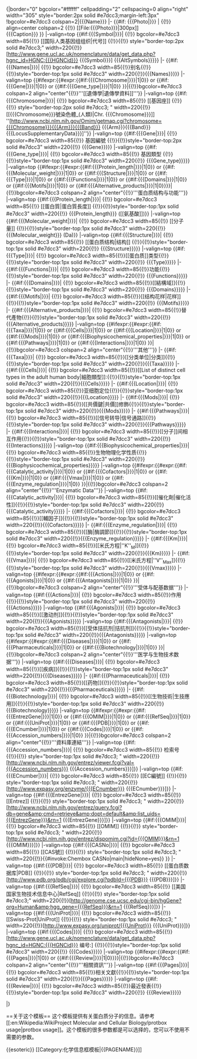 {|border="0" bgcolor="#ffffff" cellpadding="2" cellspacing=0 align="right" width="305" style="border:2px solid #e7dcc3;margin-left:3px"
!bgcolor=#e7dcc3 colspan=2|{{{Name}}}
|-
{{#if: {{{Photo|}}} |
{{!}} align=center colspan=2 {{!}} [[File:{{{Photo}}}|300px]]<br>
{{{Caption}}} }}
|-valign=top
{{#if:{{{Symbol|}}}|
{{!}} bgcolor=#e7dcc3 width=85{{!}} [[国际人类基因组组织|代号]] {{!}}{{!}}  style="border-top:2px solid #e7dcc3;" width=220{{!}}[http://www.gene.ucl.ac.uk/nomenclature/data/get_data.php?hgnc_id=HGNC:{{{HGNCid}}} {{{Symbol}}}] {{{AltSymbols}}}}}
|-
{{#if:{{{Names|}}}|
{{!}} bgcolor=#e7dcc3 width=85{{!}}别名{{!}}{{!}}style="border-top:1px solid #e7dcc3" width=220{{!}}{{{Names}}}}}
|-valign=top
{{#ifexpr:{{#expr:{{#if:{{{Chromosome|}}}|1|0}} or {{#if:{{{Gene|}}}|1|0}} or {{#if:{{{Gene_type|}}}|1|0}} }}|{{!}}bgcolor=#e7dcc3 colspan=2 align="center"{{!}}'''[[遺傳學|遺傳學資料]]'''}}
|-valign=top
{{#if:{{{Chromosome|}}}|
{{!}} bgcolor=#e7dcc3 width=85{{!}} [[基因座]] {{!}}{{!}} style="border-top:2px solid #e7dcc3; " width=220{{!}}[[{{{Chromosome}}}號染色體_(人類)|Chr. {{{Chromosome}}}]] ''[http://www.ncbi.nlm.nih.gov/Omim/getmap.cgi?chromosome={{{Chromosome}}}{{{Arm}}}{{{Band}}} {{{Arm}}}{{{Band}}}{{{LocusSupplementaryData}}}]''}}
|-valign=top
{{#if:{{{Gene|}}}|
{{!}} bgcolor=#e7dcc3 width=85{{!}} 基因編號 {{!}}{{!}}style="border-top:2px solid #e7dcc3" width=220{{!}} {{{Gene}}}}}
|-valign=top
{{#if:{{{Gene_type|}}}|
{{!}} bgcolor=#e7dcc3 width=85{{!}} 基因類型 {{!}}{{!}}style="border-top:1px solid #e7dcc3" width=220{{!}} {{{Gene_type}}}}}
|-valign=top
{{#ifexpr:{{#expr:{{#if:{{{Protein_length|}}}|1|0}} or {{#if:{{{Molecular_weight|}}}|1|0}} or {{#if:{{{Structure|}}}|1|0}} or {{#if:{{{Type|}}}|1|0}} or {{#if:{{{Functions|}}}|1|0}} or {{#if:{{{Domains|}}}|1|0}} or {{#if:{{{Motifs|}}}|1|0}} or {{#if:{{{Alternative_products|}}}|1|0}}}}|{{!}}bgcolor=#e7dcc3 colspan=2 align="center"{{!}}'''蛋白质结构与功能'''}}
|-valign=top
{{#if:{{{Protein_length|}}}|
{{!}} bgcolor=#e7dcc3 width=85{{!}} [[蛋白質|蛋白質長度]] {{!}}{{!}}style="border-top:1px solid #e7dcc3" width=220{{!}} {{{Protein_length}}} ([[氨基酸]])}}
|-valign=top
{{#if:{{{Molecular_weight|}}}|
{{!}} bgcolor=#e7dcc3 width=85{{!}} [[分子量]] {{!}}{{!}}style="border-top:1px solid #e7dcc3" width=220{{!}} {{{Molecular_weight}}} (Da)}}
|-valign=top
{{#if:{{{Structure|}}}|
{{!}} bgcolor=#e7dcc3 width=85{{!}} [[蛋白质结构|结构]] {{!}}{{!}}style="border-top:1px solid #e7dcc3" width=220{{!}} {{{Structure}}}}}
|-valign=top
{{#if:{{{Type|}}}|
{{!}} bgcolor=#e7dcc3 width=85{{!}}[[蛋白质]]类型{{!}}{{!}}style="border-top:1px solid #e7dcc3" width=220{{!}} {{{Type}}}}}
|-
{{#if:{{{Functions|}}}|
{{!}} bgcolor=#e7dcc3 width=85{{!}}功能{{!}}{{!}}style="border-top:1px solid #e7dcc3" width=220{{!}} {{{Functions}}}}}
|-
{{#if:{{{Domains|}}}|
{{!}} bgcolor=#e7dcc3 width=85{{!}}[[結構域]]{{!}}{{!}}style="border-top:1px solid #e7dcc3" width=220{{!}} {{{Domains}}}}}
|-
{{#if:{{{Motifs|}}}|
{{!}} bgcolor=#e7dcc3 width=85{{!}}[[结构花样|花样]]{{!}}{{!}}style="border-top:1px solid #e7dcc3" width=220{{!}} {{{Motifs}}}}}
|-
{{#if:{{{Alternative_products|}}}|
{{!}} bgcolor=#e7dcc3 width=85{{!}}替代產物{{!}}{{!}}style="border-top:1px solid #e7dcc3" width=220{{!}} {{{Alternative_products}}}}}
|-valign=top
{{#ifexpr:{{#expr:{{#if:{{{Taxa|}}}|1|0}} or {{#if:{{{Cells|}}}|1|0}} or {{#if:{{{Location|}}}|1|0}} or {{#if:{{{Mods|}}}|1|0}} or {{#if:{{{Biophysicochemical_properties|}}}|1|0}} or {{#if:{{{Pathways|}}}|1|0}} or {{#if:{{{Interactions|}}}|1|0}} }}|{{!}}bgcolor=#e7dcc3 colspan=2 align="center"{{!}}'''其他'''}}
|-
{{#if:{{{Taxa|}}}|
{{!}} bgcolor=#e7dcc3 width=85{{!}}[[分类单位|分类]]{{!}}{{!}}style="border-top:1px solid #e7dcc3" width=220{{!}}{{{Taxa}}}}}
|-
{{#if:{{{Cells|}}}|
{{!}} bgcolor=#e7dcc3 width=85{{!}}[[List of distinct cell types in the adult human body|細胞類型]]:{{!}}{{!}}style="border-top:1px solid #e7dcc3" width=220{{!}}{{{Cells}}}}}
|-
{{#if:{{{Location|}}}|
{{!}} bgcolor=#e7dcc3 width=85{{!}}亚细胞定位{{!}}{{!}}style="border-top:1px solid #e7dcc3" width=220{{!}}{{{Location}}}}}
|-
{{#if:{{{Mods|}}}|
{{!}} bgcolor=#e7dcc3 width=85{{!}}[[共價鍵|共價]]修飾{{!}}{{!}}style="border-top:1px solid #e7dcc3" width=220{{!}}{{{Mods}}}}}
|-
{{#if:{{{Pathways|}}}|
{{!}} bgcolor=#e7dcc3 width=85{{!}}[[信号转导|信号通路]]{{!}}{{!}}style="border-top:1px solid #e7dcc3" width=220{{!}}{{{Pathways}}}}}
|-
{{#if:{{{Interactions|}}}|
{{!}} bgcolor=#e7dcc3 width=85{{!}}[[分子]]间相互作用{{!}}{{!}}style="border-top:1px solid #e7dcc3" width=220{{!}}{{{Interactions}}}}}
|-valign=top
{{#if:{{{Biophysicochemical_properties|}}}|
{{!}} bgcolor=#e7dcc3 width=85{{!}}生物物理化学性质{{!}}{{!}}style="border-top:1px solid #e7dcc3" width=220{{!}}{{{Biophysicochemical_properties}}}}}
|-valign=top
{{#ifexpr:{{#expr:{{#if:{{{Catalytic_activity|}}}|1|0}} or {{#if:{{{Cofactors|}}}|1|0}} or {{#if:{{{Km|}}}|1|0}}  or {{#if:{{{Vmax|}}}|1|0}} or {{#if:{{{Enzyme_regulation|}}}|1|0}} }}|{{!}}bgcolor=#e7dcc3 colspan=2 align="center"{{!}}'''Enzymatic Data'''}}
|-valign=top
{{#if:{{{Catalytic_activity|}}}|
{{!}} bgcolor=#e7dcc3 width=85{{!}}[[催化劑|催化活性]]{{!}}{{!}}style="border-top:1px solid #e7dcc3" width=220{{!}}{{{Catalytic_activity}}}}}
|-
{{#if:{{{Cofactors|}}}|
{{!}} bgcolor=#e7dcc3 width=85{{!}}[[輔因子]]{{!}}{{!}}style="border-top:1px solid #e7dcc3" width=220{{!}}{{{Cofactors}}}}}
|-
{{#if:{{{Enzyme_regulation|}}}|
{{!}} bgcolor=#e7dcc3 width=85{{!}}[[酶|酶調節]]{{!}}{{!}}style="border-top:1px solid #e7dcc3" width=220{{!}}{{{Enzyme_regulation}}}}}
|-
{{#if:{{{Km|}}}|
{{!}} bgcolor=#e7dcc3 width=85{{!}}[[米氏方程|''K''<sub>M</sub>]]{{!}}{{!}}style="border-top:1px solid #e7dcc3" width=220{{!}}{{{Km}}}}}
|-
{{#if:{{{Vmax|}}}|
{{!}} bgcolor=#e7dcc3 width=85{{!}}[[米氏方程|''V''<sub>Max</sub>]]{{!}}{{!}}style="border-top:1px solid #e7dcc3" width=220{{!}}{{{Vmax}}}}}
|-valign=top
{{#ifexpr:{{#expr:{{#if:{{{Actions|}}}|1|0}} or {{#if:{{{Agonists|}}}|1|0}} or {{#if:{{{Antagonists|}}}|1|0}} }}|{{!}}bgcolor=#e7dcc3 colspan=2 align="center"{{!}}'''受体与配基数据'''}}
|-valign=top
{{#if:{{{Actions|}}}|
{{!}} bgcolor=#e7dcc3 width=85{{!}}作用{{!}}{{!}}style="border-top:1px solid #e7dcc3" width=220{{!}}{{{Actions}}}}}
|-valign=top
{{#if:{{{Agonists|}}}|
{{!}} bgcolor=#e7dcc3 width=85{{!}}[[激动剂]]{{!}}{{!}}style="border-top:1px solid #e7dcc3" width=220{{!}}{{{Agonists}}}}}
|-valign=top
{{#if:{{{Antagonists|}}}|
{{!}} bgcolor=#e7dcc3 width=85{{!}}[[受体拮抗剂|拮抗剂]]{{!}}{{!}}style="border-top:1px solid #e7dcc3" width=220{{!}}{{{Antagonists}}}}}
|-valign=top
{{#ifexpr:{{#expr:{{#if:{{{Diseases|}}}|1|0}} or {{#if:{{{Pharmaceuticals|}}}|1|0}} or {{#if:{{{Biotechnology|}}}|1|0}} }}|{{!}}bgcolor=#e7dcc3 colspan=2 align="center"{{!}}'''医学与生物技术数据'''}}
|-valign=top
{{#if:{{{Diseases|}}}|
{{!}} bgcolor=#e7dcc3 width=85{{!}}[[疾病]]{{!}}{{!}}style="border-top:1px solid #e7dcc3" width=220{{!}}{{{Diseases}}}}}
|-
{{#if:{{{Pharmaceuticals|}}}|
{{!}} bgcolor=#e7dcc3 width=85{{!}}[[药物]]{{!}}{{!}}style="border-top:1px solid #e7dcc3" width=220{{!}}{{{Pharmaceuticals}}}}}
|-
{{#if:{{{Biotechnology|}}}|
{{!}} bgcolor=#e7dcc3 width=85{{!}}[[生物技術|生技應用]]{{!}}{{!}}style="border-top:1px solid #e7dcc3" width=220{{!}}{{{Biotechnology}}}}}
|-valign=top
{{#ifexpr:{{#expr:{{#if:{{{EntrezGene|}}}|1|0}} or {{#if:{{{OMIM|}}}|1|0}} or {{#if:{{{RefSeq|}}}|1|0}} or {{#if:{{{UniProt|}}}|1|0}} or {{#if:{{{PDB|}}}|1|0}} or {{#if:{{{ECnumber|}}}|1|0}} or {{#if:{{{Codes|}}}|1|0}} or {{#if:{{{Accession_numbers|}}}|1|0}} }}|{{!}}bgcolor=#e7dcc3 colspan=2 align="center"{{!}}'''資料庫連結'''}}
|-valign=top
{{#if:{{{Accession_numbers|}}}|
{{!}} bgcolor=#e7dcc3 width=85{{!}} 检索号 {{!}}{{!}} style="border-top:1px solid #e7dcc3; " width=220{{!}}[http://www.ncbi.nlm.nih.gov/entrez/viewer.fcgi?val={{{Accession_numbers}}} {{{Accession_numbers}}}]}}
|-valign=top
{{#if:{{{ECnumber|}}}|
{{!}} bgcolor=#e7dcc3 width=85{{!}} [[EC編號]] {{!}}{{!}} style="border-top:1px solid #e7dcc3; " width=220{{!}}[http://www.expasy.org/enzyme/{{{ECnumber}}} {{{ECnumber}}}]}}
|-valign=top
{{#if:{{{EntrezGene|}}}|
{{!}} bgcolor=#e7dcc3 width=85{{!}} [[Entrez]] {{!}}{{!}} style="border-top:1px solid #e7dcc3; " width=220{{!}}[http://www.ncbi.nlm.nih.gov/entrez/query.fcgi?db=gene&amp;cmd=retrieve&amp;dopt=default&amp;list_uids={{{EntrezGene}}}&rn=1 {{{EntrezGene}}}]}}
|-valign=top
{{#if:{{{OMIM|}}}|
{{!}} bgcolor=#e7dcc3 width=85{{!}} [[OMIM]] {{!}}{{!}} style="border-top:1px solid #e7dcc3; " width=220{{!}}[http://www.ncbi.nlm.nih.gov/entrez/dispomim.cgi?id={{{OMIM}}}&rn=1 {{{OMIM}}}]}}
|-valign=top
{{#if:{{{CASNo|}}}|
{{!}} bgcolor=#e7dcc3 width=85{{!}} [[CAS號]] {{!}}{{!}} style="border-top:1px solid #e7dcc3; " width=220{{!}}{{#invoke:Chembox CASNo|main|hideNone=yes}} }}
|-valign=top
{{#if:{{{PDB|}}}|
{{!}} bgcolor=#e7dcc3 width=85{{!}} [[蛋白质数据库|PDB]] {{!}}{{!}} style="border-top:1px solid #e7dcc3; " width=220{{!}}[http://www.pdb.org/pdb/cgi/explore.cgi?pdbId={{{PDB}}} {{{PDB}}}]}}
|-valign=top
{{#if:{{{RefSeq|}}}|
{{!}} bgcolor=#e7dcc3 width=85{{!}} [[美国国家生物技术信息中心|RefSeq]] {{!}}{{!}} style="border-top:1px solid #e7dcc3;" width=220{{!}}[http://genome.cse.ucsc.edu/cgi-bin/hgGene?org=Human&amp;hgg_gene={{{RefSeq}}}&rn=1 {{{RefSeq}}}]}}
|-valign=top
{{#if:{{{UniProt|}}}|
{{!}} bgcolor=#e7dcc3 width=85{{!}} [[Swiss-Prot|UniProt]] {{!}}{{!}} style="border-top:1px solid #e7dcc3; " width=220{{!}}[http://www.expasy.org/uniprot/{{{UniProt}}} {{{UniProt}}}]}}
|-valign=top
{{#if:{{{Codes|}}}|
{{!}} bgcolor=#e7dcc3 width=85{{!}} [http://www.gene.ucl.ac.uk/nomenclature/data/get_data.php?hgnc_id=HGNC:{{{HGNCid}}} 编号:] {{!}}{{!}}style="border-top:1px solid #e7dcc3" width=220{{!}} {{{Codes}}}}}
|-valign=top
{{#ifexpr:{{#expr:{{#if:{{{Pages|}}}|1|0}} or {{#if:{{{Review|}}}|1|0}}}}|{{!}}bgcolor=#e7dcc3 colspan=2 align="center"{{!}}'''相關資訊'''}}
|-valign=top
{{#if:{{{Pages|}}}|
{{!}} bgcolor=#e7dcc3 width=85{{!}}相关文獻{{!}}{{!}}style="border-top:1px solid #e7dcc3" width=220{{!}}{{{Pages}}}}}
|-valign=top
{{#if:{{{Review|}}}|
{{!}} bgcolor=#e7dcc3 width=85{{!}}最近發表{{!}}{{!}}style="border-top:1px solid #e7dcc3" width=220{{!}} {{{Review}}}}}

|}<noinclude>

==关于这个模板==
这个模板提供有关蛋白质分子的信息。请参考[[:en:Wikipedia:WikiProject Molecular and Cellular Biology/protbox usage|protbox usage]]。这个模板的很多参数都是可以选择的，您可以不使用不需要的参数。 


{{esoteric}}
[[Category:化学信息框模板|{{PAGENAME}}]]

</noinclude>